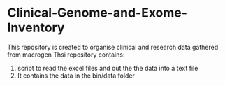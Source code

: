 # Clinical-Genome-and-Exome-Inventory
This repository is created to organise clinical and research data gathered from macrogen
Thsi repository contains:
1. script to read the excel files and out the the data into a text file
2. It contains the data in the bin/data folder
